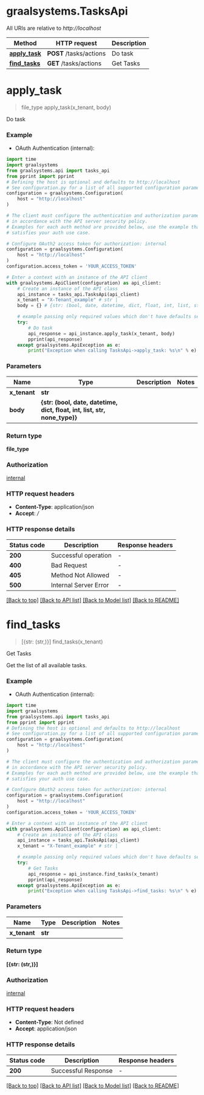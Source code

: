 # graalsystems.TasksApi

All URIs are relative to *http://localhost*

Method | HTTP request | Description
------------- | ------------- | -------------
[**apply_task**](TasksApi.md#apply_task) | **POST** /tasks/actions | Do task
[**find_tasks**](TasksApi.md#find_tasks) | **GET** /tasks/actions | Get Tasks


# **apply_task**
> file_type apply_task(x_tenant, body)

Do task

### Example

* OAuth Authentication (internal):

```python
import time
import graalsystems
from graalsystems.api import tasks_api
from pprint import pprint
# Defining the host is optional and defaults to http://localhost
# See configuration.py for a list of all supported configuration parameters.
configuration = graalsystems.Configuration(
    host = "http://localhost"
)

# The client must configure the authentication and authorization parameters
# in accordance with the API server security policy.
# Examples for each auth method are provided below, use the example that
# satisfies your auth use case.

# Configure OAuth2 access token for authorization: internal
configuration = graalsystems.Configuration(
    host = "http://localhost"
)
configuration.access_token = 'YOUR_ACCESS_TOKEN'

# Enter a context with an instance of the API client
with graalsystems.ApiClient(configuration) as api_client:
    # Create an instance of the API class
    api_instance = tasks_api.TasksApi(api_client)
    x_tenant = "X-Tenant_example" # str | 
    body = {} # {str: (bool, date, datetime, dict, float, int, list, str, none_type)} | 

    # example passing only required values which don't have defaults set
    try:
        # Do task
        api_response = api_instance.apply_task(x_tenant, body)
        pprint(api_response)
    except graalsystems.ApiException as e:
        print("Exception when calling TasksApi->apply_task: %s\n" % e)
```


### Parameters

Name | Type | Description  | Notes
------------- | ------------- | ------------- | -------------
 **x_tenant** | **str**|  |
 **body** | **{str: (bool, date, datetime, dict, float, int, list, str, none_type)}**|  |

### Return type

**file_type**

### Authorization

[internal](../README.md#internal)

### HTTP request headers

 - **Content-Type**: application/json
 - **Accept**: */*


### HTTP response details

| Status code | Description | Response headers |
|-------------|-------------|------------------|
**200** | Successful operation |  -  |
**400** | Bad Request |  -  |
**405** | Method Not Allowed |  -  |
**500** | Internal Server Error |  -  |

[[Back to top]](#) [[Back to API list]](../README.md#documentation-for-api-endpoints) [[Back to Model list]](../README.md#documentation-for-models) [[Back to README]](../README.md)

# **find_tasks**
> [{str: (str,)}] find_tasks(x_tenant)

Get Tasks

Get the list of all available tasks.

### Example

* OAuth Authentication (internal):

```python
import time
import graalsystems
from graalsystems.api import tasks_api
from pprint import pprint
# Defining the host is optional and defaults to http://localhost
# See configuration.py for a list of all supported configuration parameters.
configuration = graalsystems.Configuration(
    host = "http://localhost"
)

# The client must configure the authentication and authorization parameters
# in accordance with the API server security policy.
# Examples for each auth method are provided below, use the example that
# satisfies your auth use case.

# Configure OAuth2 access token for authorization: internal
configuration = graalsystems.Configuration(
    host = "http://localhost"
)
configuration.access_token = 'YOUR_ACCESS_TOKEN'

# Enter a context with an instance of the API client
with graalsystems.ApiClient(configuration) as api_client:
    # Create an instance of the API class
    api_instance = tasks_api.TasksApi(api_client)
    x_tenant = "X-Tenant_example" # str | 

    # example passing only required values which don't have defaults set
    try:
        # Get Tasks
        api_response = api_instance.find_tasks(x_tenant)
        pprint(api_response)
    except graalsystems.ApiException as e:
        print("Exception when calling TasksApi->find_tasks: %s\n" % e)
```


### Parameters

Name | Type | Description  | Notes
------------- | ------------- | ------------- | -------------
 **x_tenant** | **str**|  |

### Return type

**[{str: (str,)}]**

### Authorization

[internal](../README.md#internal)

### HTTP request headers

 - **Content-Type**: Not defined
 - **Accept**: application/json


### HTTP response details

| Status code | Description | Response headers |
|-------------|-------------|------------------|
**200** | Successful Response |  -  |

[[Back to top]](#) [[Back to API list]](../README.md#documentation-for-api-endpoints) [[Back to Model list]](../README.md#documentation-for-models) [[Back to README]](../README.md)

